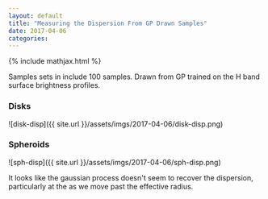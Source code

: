 ```yaml
---
layout: default
title: "Measuring the Dispersion From GP Drawn Samples"
date: 2017-04-06
categories:
---
```


{% include mathjax.html  %}

Samples sets in include 100 samples. Drawn from GP trained on the H band surface brightness profiles.

### Disks

![disk-disp]({{ site.url }}/assets/imgs/2017-04-06/disk-disp.png)

### Spheroids

![sph-disp]({{ site.url }}/assets/imgs/2017-04-06/sph-disp.png)


It looks like the gaussian process doesn't seem to recover the dispersion, particularly at the as we move past the effective radius.